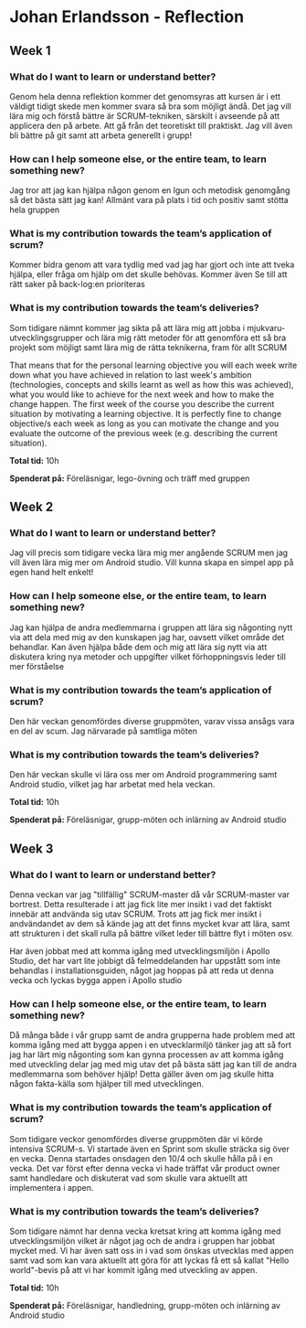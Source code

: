 # Johan Erlandsson - Reflection

## Week 1

### What do I want to learn or understand better?
Genom hela denna reflektion kommer det genomsyras att kursen är i ett väldigt tidigt skede men kommer svara så bra som möjligt ändå.
Det jag vill lära mig och förstå bättre är SCRUM-tekniken, särskilt i avseende på att applicera den på arbete. Att gå från det teoretiskt
till praktiskt. Jag vill även bli bättre på git samt att arbeta generellt i grupp!

### How can I help someone else, or the entire team, to learn something new?
Jag tror att jag kan hjälpa någon genom en lgun och metodisk genomgång så det bästa sätt jag kan! Allmänt vara på plats i tid och positiv
samt stötta hela gruppen

### What is my contribution towards the team’s application of scrum?
Kommer bidra genom att vara tydlig med vad jag har gjort och inte att tveka hjälpa, eller fråga om hjälp om det skulle behövas. Kommer även
Se till att rätt saker på back-log:en prioriteras

### What is my contribution towards the team’s deliveries?
Som tidigare nämnt kommer jag sikta på att lära mig att jobba i mjukvaru-utvecklingsgrupper och lära mig rätt metoder för att genomföra ett
så bra projekt som möjligt samt lära mig de rätta teknikerna, fram för allt SCRUM

That means that for the personal learning objective you will each week write down what you have achieved in relation to last week's ambition (technologies, concepts and skills learnt as well as how this was achieved), what you would like to achieve for the next week and how to make the change happen. The first week of the course you describe the current situation by motivating a learning objective. It is perfectly fine to change objective/s each week as long as you can motivate the change and you evaluate the outcome of the previous week (e.g. describing the current situation).

**Total tid:** 10h

**Spenderat på:** Föreläsnigar, lego-övning och träff med gruppen

## Week 2

### What do I want to learn or understand better?

Jag vill precis som tidigare vecka lära mig mer angående SCRUM men jag vill även lära mig mer om Android studio. Vill kunna skapa en simpel app på egen hand helt enkelt!

### How can I help someone else, or the entire team, to learn something new?
Jag kan hjälpa de andra medlemmarna i gruppen att lära sig någonting nytt via att dela med mig av den kunskapen jag har, oavsett vilket område det behandlar. Kan även hjälpa både dem och mig att lära sig nytt via att diskutera kring nya metoder och uppgifter vilket förhoppningsvis leder till mer förståelse

### What is my contribution towards the team’s application of scrum?
Den här veckan genomfördes diverse gruppmöten, varav vissa ansågs vara en del av scum. Jag närvarade på samtliga möten 

### What is my contribution towards the team’s deliveries?
Den här veckan skulle vi lära oss mer om Android programmering samt Android studio, vilket jag har arbetat med hela veckan.


**Total tid:** 10h

**Spenderat på:** Föreläsnigar, grupp-möten och inlärning av Android studio


## Week 3

### What do I want to learn or understand better?

Denna veckan var jag "tillfällig" SCRUM-master då vår SCRUM-master var bortrest. Detta resulterade i att jag fick lite mer insikt i vad det faktiskt innebär att andvända sig utav SCRUM. Trots att jag fick mer insikt i andvändandet av dem så kände jag att det finns mycket kvar att lära, samt att strukturen i det skall rulla på bättre vilket leder till bättre flyt i möten osv.

Har även jobbat med att komma igång med utvecklingsmiljön i Apollo Studio, det har vart lite jobbigt då felmeddelanden har uppstått som inte behandlas i installationsguiden, något jag hoppas på att reda ut denna vecka och lyckas bygga appen i Apollo studio

### How can I help someone else, or the entire team, to learn something new?

Då många både i vår grupp samt de andra grupperna hade problem med att komma igång med att bygga appen i en utvecklarmiljö tänker jag att så fort jag har lärt mig någonting som kan gynna processen av att komma igång med utveckling delar jag med mig utav det på bästa sätt jag kan till de andra medlemmarna som behöver hjälp! Detta gäller även om jag skulle hitta någon fakta-källa som hjälper till med utvecklingen.  


### What is my contribution towards the team’s application of scrum?

Som tidigare veckor genomfördes diverse gruppmöten där vi körde intensiva SCRUM-s. Vi startade även en Sprint som skulle sträcka sig över en vecka. Denna startades onsdagen den 10/4 och skulle hålla på i en vecka. Det var först efter denna vecka vi hade träffat vår product owner samt handledare och diskuterat vad som skulle vara aktuellt att implementera i appen.

### What is my contribution towards the team’s deliveries?

Som tidigare nämnt har denna vecka kretsat kring att komma igång med utvecklingsmiljön vilket är något jag och de andra i gruppen har jobbat mycket med. Vi har även satt oss in i vad som önskas utvecklas med appen samt vad som kan vara aktuellt att göra för att lyckas få ett så kallat "Hello world"-bevis på att vi har kommit igång med utveckling av appen.

**Total tid:** 10h

**Spenderat på:** Föreläsnigar, handledning, grupp-möten och inlärning av Android studio


